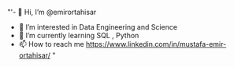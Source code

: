 
"'- 👋 Hi, I’m @emirortahisar
- 👀 I’m interested in Data Engineering and Science
- 🌱 I’m currently learning SQL , Python 
- 📫 How to reach me https://www.linkedin.com/in/mustafa-emir-ortahisar/ "

<!---
emirortahisar/emirortahisar is a ✨ special ✨ repository because its `README.md` (this file) appears on your GitHub profile.
You can click the Preview link to take a look at your changes.
--->
